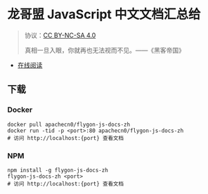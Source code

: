 <!--
    需要填充的占位符：
    
    README.md
    
        龙哥盟 JavaScript 中文文档汇总给：文档中文名
        {nameEn}：文档英文名
        {urlEn}：文档原始链接
        jsdoc：域名前缀
        飞龙：负责人名称
        wizardforcel：负责人 Github 用户名
        562826179：负责人 QQ
        flygon-js-docs-zh：ApacheCN 的 Github 仓库名称
        flygon-js-docs-zh：DockerHub 仓库名称
        flygon-js-docs-zh：PYPI 包名称
        flygon-js-docs-zh：NPM 包名称
    
    CNAME
    
        jsdoc：域名前缀

    index.html
    
        龙哥盟 JavaScript 中文文档汇总给：文档中文名
        #009d9c：显示颜色
        flygon-js-docs-zh：ApacheCN 的 Github 仓库名称

    asset/docsify-flygon-footer.js
    
        flygon-js-docs-zh：ApacheCN 的 Github 仓库名称
-->

# 龙哥盟 JavaScript 中文文档汇总给

> 协议：[CC BY-NC-SA 4.0](http://creativecommons.org/licenses/by-nc-sa/4.0/)
> 
> 真相一旦入眼，你就再也无法视而不见。——《黑客帝国》

* [在线阅读](https://jsdoc.flygon.net)

## 下载

### Docker

```
docker pull apachecn0/flygon-js-docs-zh
docker run -tid -p <port>:80 apachecn0/flygon-js-docs-zh
# 访问 http://localhost:{port} 查看文档
```

### NPM

```
npm install -g flygon-js-docs-zh
flygon-js-docs-zh <port>
# 访问 http://localhost:{port} 查看文档
```
